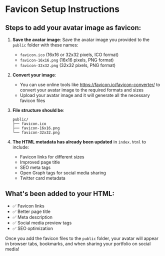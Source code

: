 # Favicon Setup Instructions

## Steps to add your avatar image as favicon:

1. **Save the avatar image**: Save the avatar image you provided to the `public` folder with these names:
   - `favicon.ico` (16x16 or 32x32 pixels, ICO format)
   - `favicon-16x16.png` (16x16 pixels, PNG format)  
   - `favicon-32x32.png` (32x32 pixels, PNG format)

2. **Convert your image**: 
   - You can use online tools like https://favicon.io/favicon-converter/ to convert your avatar image to the required formats and sizes
   - Upload your avatar image and it will generate all the necessary favicon files

3. **File structure should be**:
   ```
   public/
   ├── favicon.ico
   ├── favicon-16x16.png
   └── favicon-32x32.png
   ```

4. **The HTML metadata has already been updated** in `index.html` to include:
   - Favicon links for different sizes
   - Improved page title
   - SEO meta tags
   - Open Graph tags for social media sharing
   - Twitter card metadata

## What's been added to your HTML:
- ✅ Favicon links
- ✅ Better page title
- ✅ Meta description
- ✅ Social media preview tags
- ✅ SEO optimization

Once you add the favicon files to the `public` folder, your avatar will appear in browser tabs, bookmarks, and when sharing your portfolio on social media!